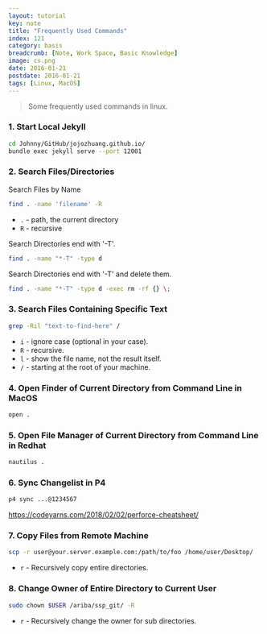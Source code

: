 ```yaml
---
layout: tutorial
key: note
title: "Frequently Used Commands"
index: 121
category: basis
breadcrumb: [Note, Work Space, Basic Knowledge]
image: cs.png
date: 2016-01-21
postdate: 2016-01-21
tags: [Linux, MacOS]
---
```


> Some frequently used commands in linux.

### 1. Start Local Jekyll
```sh
cd Johnny/GitHub/jojozhuang.github.io/
bundle exec jekyll serve --port 12001
```
### 2. Search Files/Directories
Search Files by Name
```sh
find . -name 'filename' -R
```
* `.` - path, the current directory
* `R` - recursive

Search Directories end with '-T'.
```sh
find . -name "*-T" -type d
```
Search Directories end with '-T' and delete them.
```sh
find . -name "*-T" -type d -exec rm -rf {} \;
```
### 3. Search Files Containing Specific Text
```sh
grep -Ril "text-to-find-here" /
```
* `i` - ignore case (optional in your case).
* `R` - recursive.
* `l` - show the file name, not the result itself.
* `/` - starting at the root of your machine.

### 4. Open Finder of Current Directory from Command Line in MacOS
```sh
open .
```
### 5. Open File Manager of Current Directory from Command Line in Redhat
```sh
nautilus .
```
### 6. Sync Changelist in P4
```sh
p4 sync ...@1234567
```

https://codeyarns.com/2018/02/02/perforce-cheatsheet/

### 7. Copy Files from Remote Machine
```sh
scp -r user@your.server.example.com:/path/to/foo /home/user/Desktop/
```
* `r` - Recursively copy entire directories.

### 8. Change Owner of Entire Directory to Current User
```sh
sudo chown $USER /ariba/ssp_git/ -R
```
* `r` - Recursively change the owner for sub directories.
